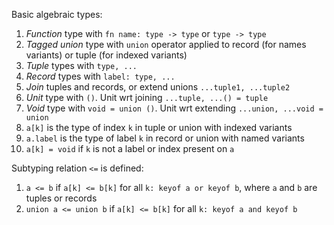 
Basic algebraic types:
1. *Function* type with `fn name: type -> type` or `type -> type`
2. *Tagged union* type with `union` operator applied to record (for names variants) or tuple (for indexed variants)
3. *Tuple* types with `type, ...`
4. *Record* types with `label: type, ...`
5. *Join* tuples and records, or extend unions `...tuple1, ...tuple2`
6. *Unit* type with `()`. Unit wrt joining `...tuple, ...() = tuple`
7. *Void* type with `void = union ()`. Unit wrt extending `...union, ...void = union`
8. `a[k]` is the type of index `k` in tuple or union with indexed variants
9. `a.label` is the type of label `k` in record or union with named variants
10. `a[k] = void` if `k` is not a label or index present on `a`

Subtyping relation `<=` is defined:

1. `a <= b` if `a[k] <= b[k]` for all `k: keyof a or keyof b`, where `a` and `b` are tuples or records
2. `union a <= union b` if `a[k] <= b[k]` for all `k: keyof a and keyof b`